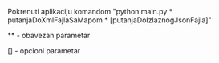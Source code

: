 Pokrenuti aplikaciju komandom "python main.py * putanjaDoXmlFajlaSaMapom * [putanjaDoIzlaznogJsonFajla]"

** - obavezan parametar

[] - opcioni parametar
